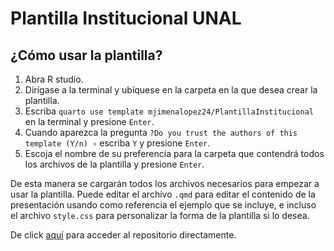 # Plantilla Institucional UNAL

## ¿Cómo usar la plantilla?

1. Abra R studio.
2. Dirígase a la terminal y ubíquese en la carpeta en la que desea crear la plantilla.
3. Escriba `quarto use template mjimenalopez24/PlantillaInstitucional` en la terminal y presione `Enter`.
4. Cuando aparezca la pregunta `?Do you trust the authors of this template (Y/n) ›` escriba `Y` y presione `Enter`.
5. Escoja el nombre de su preferencia para la carpeta que contendrá todos los archivos de la plantilla y presione `Enter`.

De esta manera se cargarán todos los archivos necesarios para empezar a usar la plantilla. Puede editar el archivo `.qmd` para editar el contenido de la presentación usando como referencia el ejemplo que se incluye, e incluso el archivo `style.css` para personalizar la forma de la plantilla si lo desea.

De click [aquí](https://github.com/mjimenalopez24/PlantillaInstitucional) para acceder al repositorio directamente.